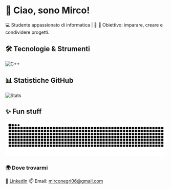 # 👋 Ciao, sono Mirco!  

💻 Studente appassionato di informatica | 🚀 
🎯 Obiettivo: imparare, creare e condividere progetti.  

## 🛠️ Tecnologie & Strumenti

![C++](https://img.shields.io/badge/C++-00599C?style=for-the-badge&logo=cplusplus&logoColor=white)

## 📊 Statistiche GitHub
![Stats](https://github-readme-stats.vercel.app/api?username=mirconegri&show_icons=true&theme=radical)

## ✨ Fun stuff
![Snake animation](https://raw.githubusercontent.com/mirconegri/mirconegri/output/github-contribution-grid-snake.svg)

### 🌍 Dove trovarmi
🔗 [LinkedIn](https://www.linkedin.com/in/mirco-negri-263810225)
📫 Email: mirconegri06@gmail.com
